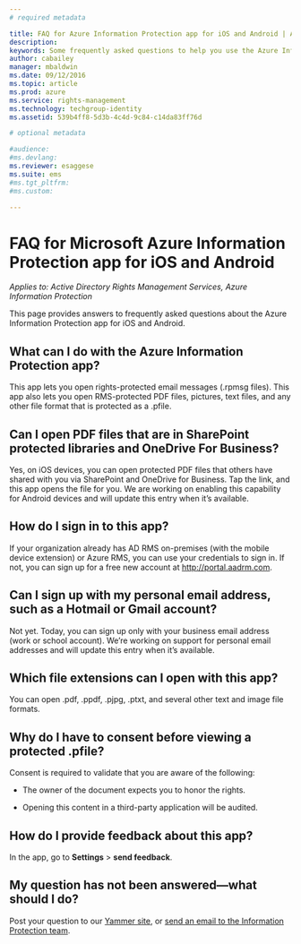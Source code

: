 ```yaml
---
# required metadata

title: FAQ for Azure Information Protection app for iOS and Android | Azure Information Protection
description:
keywords: Some frequently asked questions to help you use the Azure Information Protection app for iOS and Android
author: cabailey
manager: mbaldwin
ms.date: 09/12/2016
ms.topic: article
ms.prod: azure
ms.service: rights-management
ms.technology: techgroup-identity
ms.assetid: 539b4ff8-5d3b-4c4d-9c84-c14da83ff76d

# optional metadata

#audience:
#ms.devlang:
ms.reviewer: esaggese
ms.suite: ems
#ms.tgt_pltfrm:
#ms.custom:

---
```


# FAQ for Microsoft Azure Information Protection app for iOS and Android

*Applies to: Active Directory Rights Management Services, Azure Information Protection*

This page provides answers to frequently asked questions about the Azure Information Protection app for iOS and Android.

## What can I do with the Azure Information Protection app?

This app lets you open rights-protected email messages (.rpmsg files). This app also lets you open RMS-protected PDF files, pictures, text files, and any other file format that is protected as a .pfile.

## Can I open PDF files that are in SharePoint protected libraries and OneDrive For Business?

Yes, on iOS devices, you can open protected PDF files that others have shared with you via SharePoint and OneDrive for Business. Tap the link, and this app opens the file for you. We are working on enabling this capability for Android devices and will update this entry when it’s available.

## How do I sign in to this app?

If your organization already has AD RMS on-premises (with the mobile device extension) or Azure RMS, you can use your credentials to sign in. If not, you can sign up for a free new account at http://portal.aadrm.com.

## Can I sign up with my personal email address, such as a Hotmail or Gmail account?

Not yet. Today, you can sign up only with your business email address (work or school account). We’re working on support for personal email addresses and will update this entry when it’s available.

## Which file extensions can I open with this app?

You can open .pdf, .ppdf, .pjpg, .ptxt, and several other text and image file formats.

## Why do I have to consent before viewing a protected .pfile?

Consent is required to validate that you are aware of the following:

- The owner of the document expects you to honor the rights.

- Opening this content in a third-party application will be audited.

##  How do I provide feedback about this app?

In the app, go to **Settings** > **send feedback**.


## My question has not been answered—what should I do?

Post your question to our [Yammer site](http://www.yammer.com/AskIPTeam), or [send an email to the Information Protection team](mailto:askIPteam@microsoft.com?subject=Question%20about%20Azure%20Information%20Protection%20app).
